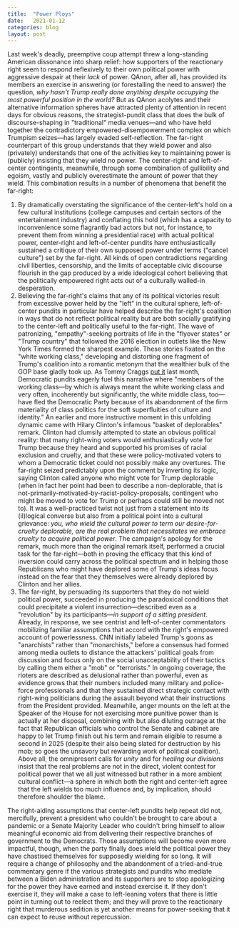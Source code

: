 ```yaml
---
title:  "Power Ploys"
date:   2021-01-12
categories: blog
layout: post
---
```


Last week's deadly, preemptive coup attempt threw a long-standing American dissonance into sharp relief: how supporters of the reactionary right seem to respond reflexively to their own political power with aggressive despair at their _lack_ of power. QAnon, after all, has provided its members an exercise in answering (or forestalling the need to answer) the question, _why hasn't Trump really done anything despite occupying the most powerful position in the world?_ But as QAnon acolytes and their alternative information spheres have attracted plenty of attention in recent days for obvious reasons, the strategist-pundit class that does the bulk of discourse-shaping in "traditional" media venues—and who have held together the contradictory empowered-disempowerment complex on which Trumpism seizes—has largely evaded self-reflection. The far-right counterpart of this group understands that they wield power and also (privately) understands that one of the activities key to maintaining power is (publicly) insisting that they wield no power. The center-right and left-of-center contingents, meanwhile, through some combination of gullibility and egoism, vastly and publicly overestimate the amount of power that they wield. This combination results in a number of phenomena that benefit the far-right:

1. By dramatically overstating the significance of the center-left's hold on a few cultural institutions (college campuses and certain sectors of the entertainment industry) and conflating this hold (which has a capacity to inconvenience some flagrantly bad actors but not, for instance, to prevent them from winning a presidential race) with actual political power, center-right and left-of-center pundits have enthusiastically sustained a critique of their own supposed power under terms ("cancel culture") set by the far-right. All kinds of open contradictions regarding civil liberties, censorship, and the limits of acceptable civic discourse flourish in the gap produced by a wide ideological cohort believing that the politically empowered right acts out of a culturally walled-in desperation.
2. Believing the far-right's claims that any of its political victories result from excessive power held by the "left" in the cultural sphere, left-of-center pundits in particular have helped describe the far-right's coalition in ways that do not reflect political reality but are both socially gratifying to the center-left and politically useful to the far-right. The wave of patronizing, "empathy"-seeking portraits of life in the "flyover states" or "Trump country" that followed the 2016 election in outlets like the New York Times formed the sharpest example. These stories fixated on the "white working class," developing and distorting one fragment of Trump's coalition into a romantic metonym that the wealthier bulk of the GOP base gladly took up. As Tommy Craggs [put it](https://www.motherjones.com/politics/2020/12/whats-the-matter-with-cultural-politics/) last month, Democratic pundits eagerly fuel this narrative where "members of the working class—by which is always meant the white working class and very often, incoherently but significantly, the white middle class, too—have fled the Democratic Party because of its abandonment of the firm materiality of class politics for the soft superfluities of culture and identity." An earlier and more instructive moment in this unfolding dynamic came with Hilary Clinton's infamous "basket of deplorables" remark. Clinton had clumsily attempted to state an obvious political reality: that many right-wing voters would enthusiastically vote for Trump because they heard and supported his promises of racial exclusion and cruelty, and that these were policy-motivated voters to whom a Democratic ticket could not possibly make any overtures. The far-right seized predictably upon the comment by inverting its logic, saying Clinton called anyone who might vote for Trump deplorable (when in fact her point had been to describe a non-deplorable, that is not-primarily-motivated-by-racist-policy-proposals, contingent who might be moved to vote for Trump or perhaps could still be moved not to). It was a well-practiced twist not just from a statement into its (il)logical converse but also from a political point into a cultural grievance: _you, who wield the cultural power to term our desire-for-cruelty deplorable, are the real problem that necessitates we embrace cruelty to acquire political power_. The campaign's apology for the remark, much more than the original remark itself, performed a crucial task for the far-right—both in proving the efficacy that this kind of inversion could carry across the political spectrum and in helping those Republicans who might have deplored some of Trump's ideas focus instead on the fear that they themselves were already deplored by Clinton and her allies.
3. The far-right, by persuading its supporters that they do not wield political power, succeeded in producing the paradoxical conditions that could precipitate a violent insurrection—described even as a "revolution" by its participants—_in support of a sitting president_. Already, in response, we see centrist and left-of-center commentators mobilizing familiar assumptions that accord with the right's empowered account of powerlessness. CNN initially labeled Trump's goons as "anarchists" rather than "monarchists," before a consensus had formed among media outlets to distance the attackers' political goals from discussion and focus only on the social unacceptability of their tactics by calling them either a "mob" or "terrorists." In ongoing coverage, the rioters are described as delusional rather than powerful, even as evidence grows that their numbers included many military and police-force professionals and that they sustained direct strategic contact with right-wing politicians during the assault beyond what their instructions from the President provided. Meanwhile, anger mounts on the left at the Speaker of the House for not exercising more punitive power than is actually at her disposal, combining with but also diluting outrage at the fact that Republican officials who control the Senate and cabinet are happy to let Trump finish out his term and remain eligible to resume a second in 2025 (despite their also being slated for destruction by his mob; so goes the unsavory but rewarding work of political coalition). Above all, the omnipresent calls for _unity_ and for _healing our divisions_ insist that the real problems are not in the direct, violent contest for political power that we all just witnessed but rather in a more ambient cultural conflict—a sphere in which both the right and center-left agree that the left wields too much influence and, by implication, should therefore shoulder the blame.

The right-aiding assumptions that center-left pundits help repeat did not, mercifully, prevent a president who couldn't be brought to care about a pandemic or a Senate Majority Leader who couldn't bring himself to allow meaningful economic aid from delivering their respective branches of government to the Democrats. Those assumptions will become even more impactful, though, when the party finally does wield the political power they have chastised themselves for supposedly wielding for so long. It will require a change of philosophy and the abandonment of a tried-and-true commentary genre if the various strategists and pundits who mediate between a Biden administration and its supporters are to stop apologizing for the power they have earned and instead exercise it. If they don't exercise it, they will make a case to left-leaning voters that there is little point in turning out to reelect them; and they will prove to the reactionary right that murderous sedition is yet another means for power-seeking that it can expect to reuse without repercussion.
